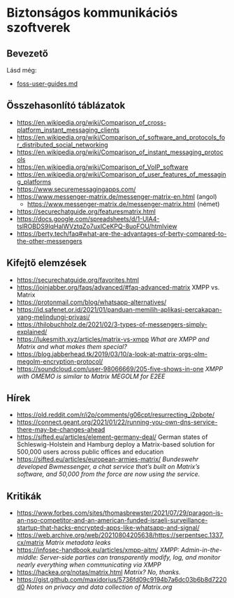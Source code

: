 # Biztonságos kommunikációs szoftverek

## Bevezető

Lásd még:

* [foss-user-guides.md](foss-user-guides.md)

## Összehasonlító táblázatok

* https://en.wikipedia.org/wiki/Comparison_of_cross-platform_instant_messaging_clients
* https://en.wikipedia.org/wiki/Comparison_of_software_and_protocols_for_distributed_social_networking
* https://en.wikipedia.org/wiki/Comparison_of_instant_messaging_protocols
* https://en.wikipedia.org/wiki/Comparison_of_VoIP_software
* https://en.wikipedia.org/wiki/Comparison_of_user_features_of_messaging_platforms
* https://www.securemessagingapps.com/
* https://www.messenger-matrix.de/messenger-matrix-en.html (angol)
  * https://www.messenger-matrix.de/messenger-matrix.html (német)
* https://securechatguide.org/featuresmatrix.html
* https://docs.google.com/spreadsheets/d/1-UlA4-tslROBDS9IqHalWVztqZo7uxlCeKPQ-8uoFOU/htmlview
* https://berty.tech/faq#what-are-the-advantages-of-berty-compared-to-the-other-messengers

## Kifejtő elemzések

* https://securechatguide.org/favorites.html
* https://joinjabber.org/faqs/advanced/#faq-advanced-matrix XMPP vs. Matrix
* https://protonmail.com/blog/whatsapp-alternatives/
* https://id.safenet.or.id/2021/01/panduan-memilih-aplikasi-percakapan-yang-melindungi-privasi/
* https://thilobuchholz.de/2021/02/3-types-of-messengers-simply-explained/
* https://lukesmith.xyz/articles/matrix-vs-xmpp _What are XMPP and Matrix and what makes them special?_
* https://blog.jabberhead.tk/2019/03/10/a-look-at-matrix-orgs-olm-megolm-encryption-protocol/
* https://soundcloud.com/user-98066669/205-five-shows-in-one _XMPP with OMEMO is similar to Matrix MEGOLM for E2EE_

## Hírek

* https://old.reddit.com/r/i2p/comments/g06cpt/resurrecting_i2pbote/
* https://connect.geant.org/2021/01/22/running-you-own-dns-service-there-may-be-changes-ahead
* https://sifted.eu/articles/element-germany-deal/ German states of Schleswig-Holstein and Hamburg deploy a Matrix-based solution for 500,000 users across public offices and education
* https://sifted.eu/articles/european-armies-matrix/ _Bundeswehr developed Bwmessenger, a chat service that’s built on Matrix’s software, and 50,000 from the force are now using the service._

## Kritikák

* https://www.forbes.com/sites/thomasbrewster/2021/07/29/paragon-is-an-nso-competitor-and-an-american-funded-israeli-surveillance-startup-that-hacks-encrypted-apps-like-whatsapp-and-signal/
* https://web.archive.org/web/20210804205638/https://serpentsec.1337.cx/matrix _Matrix metadata leaks_
* https://infosec-handbook.eu/articles/xmpp-aitm/ _XMPP: Admin-in-the-middle: Server-side parties can transparently modify, log, and monitor nearly everything when communicating via XMPP_
* https://hackea.org/notas/matrix.html _Matrix? No, thanks._
* https://gist.github.com/maxidorius/5736fd09c9194b7a6dc03b6b8d7220d0 _Notes on privacy and data collection of Matrix.org_
